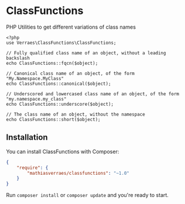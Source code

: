 # ClassFunctions

PHP Utilities to get different variations of class names

```
<?php
use Verraes\ClassFunctions\ClassFunctions;

// Fully qualified class name of an object, without a leading backslash
echo ClassFunctions::fqcn($object);

// Canonical class name of an object, of the form "My.Namespace.MyClass"
echo ClassFunctions::canonical($object);

// Underscored and lowercased class name of an object, of the form "my.namespace.my_class"
echo ClassFunctions::underscore($object);

// The class name of an object, without the namespace
echo ClassFunctions::short($object);
```

## Installation


You can install ClassFunctions with Composer:

```json
{
    "require": {
        "mathiasverraes/classfunctions": "~1.0"
    }
}
```

Run `composer install` or `composer update` and you're ready to start.
